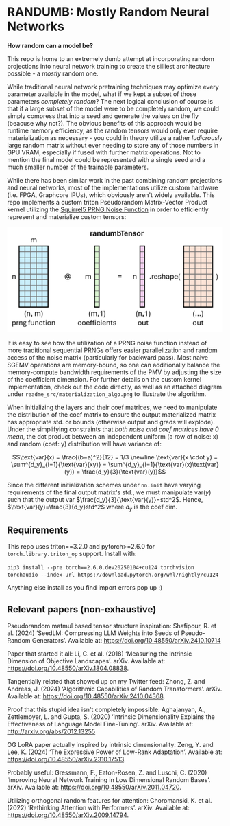 # RANDUMB: Mostly Random Neural Networks

<b>How random can a model be?</b>

This repo is home to an extremely dumb attempt at incorporating random projections into neural network training to create the silliest architecture possible - a *mostly* random one.

While traditional neural network pretraining techniques may optimize every parameter available in the model, what if we kept a subset of those parameters *completely random*? 
The next logical conclusion of course is that if a large subset of the model were to be completely random, we could simply compress that into a seed and generate the values on the fly (beacuse why not?).
The obvious benefits of this approach would be runtime memory efficiency, as the random tensors would only ever require materialization as necessary - you could in theory utilize a rather *ludicrously* large random matrix without ever needing to store any of those numbers in GPU VRAM, especially if fused with further matrix operations.
Not to mention the final model could be represented with a single seed and a much smaller number of the trainable parameters.

While there has been similar work in the past combining random projections and neural networks, most of the implementations utilize custom hardware (i.e. FPGA, Graphcore IPUs), which obviously aren't widely available. 
This repo implements a custom triton Pseudorandom Matrix-Vector Product kernel utilizing the [Squirrel5 PRNG Noise Function](https://twitter.com/SquirrelTweets/status/1421251894274625536) in order to efficiently represent and materialize custom tensors:

![](readme_src/randumbTensor.png)

It is easy to see how the utilization of a PRNG noise function instead of more traditional sequential PRNGs offers easier parallelization and random access of the noise matrix (particularly for backward pass). 
Most naive SGEMV operations are memory-bound, so one can additionally balance the memory-compute bandwidth requirements of the PMV by adjusting the size of the coefficient dimension.
For further details on the custom kernel implementation, check out the code directly, as well as an attached diagram under `readme_src/materialization_algo.png` to illustrate the algorithm.

When initializing the layers and their coef matrices, we need to manipulate the distribution of the coef matrix to ensure the output materialized matrix has appropriate std. or bounds (otherwise output and grads will explode).
Under the simplifying constraints that *both noise and coef matrices have 0 mean*, the dot product between an independent uniform (a row of noise: x) and random (coef: y) distribution will have variance of:
```math
\text{var}(x) = \frac{(b−a)^2}{12} = 1/3 \newline
\text{var}(x \cdot y) = \sum^{d_y}_{i=1}{\text{var}(xy)} = \sum^{d_y}_{i=1}{\text{var}(x)\text{var}(y)} = \frac{d_y}{3}{\text{var}(y)}
```
Since the different initialization schemes under `nn.init` have varying requirements of the final output matrix's std., we must manipulate $\text{var}(y)$ such that the output var $\frac{d_y}{3}{\text{var}(y)}=std^2$. 
Hence, $\text{var}(y)=\frac{3}{d_y}std^2$ where $d_y$ is the coef dim.

## Requirements
This repo uses triton==3.2.0 and pytorch>=2.6.0 for `torch.library.triton_op` support. Install with:

`pip3 install --pre torch==2.6.0.dev20250104+cu124 torchvision torchaudio --index-url https://download.pytorch.org/whl/nightly/cu124`

Anything else install as you find import errors pop up :)


## Relevant papers (non-exhaustive)

Pseudorandom matmul based tensor structure inspiration: Shafipour, R. et al. (2024) ‘SeedLM: Compressing LLM Weights into Seeds of Pseudo-Random Generators’. Available at: https://doi.org/10.48550/arXiv.2410.10714

Paper that started it all: Li, C. et al. (2018) ‘Measuring the Intrinsic Dimension of Objective Landscapes’. arXiv. Available at: https://doi.org/10.48550/arXiv.1804.08838.

Tangentially related that showed up on my Twitter feed: Zhong, Z. and Andreas, J. (2024) ‘Algorithmic Capabilities of Random Transformers’. arXiv. Available at: https://doi.org/10.48550/arXiv.2410.04368.

Proof that this stupid idea isn't completely impossible: Aghajanyan, A., Zettlemoyer, L. and Gupta, S. (2020) ‘Intrinsic Dimensionality Explains the Effectiveness of Language Model Fine-Tuning’. arXiv. Available at: http://arxiv.org/abs/2012.13255

OG LoRA paper actually inspired by intrinsic dimensionality: Zeng, Y. and Lee, K. (2024) ‘The Expressive Power of Low-Rank Adaptation’. Available at: https://doi.org/10.48550/arXiv.2310.17513.

Probably useful: Gressmann, F., Eaton-Rosen, Z. and Luschi, C. (2020) ‘Improving Neural Network Training in Low Dimensional Random Bases’. arXiv. Available at: https://doi.org/10.48550/arXiv.2011.04720.

Utilizing orthogonal random features for attention: Choromanski, K. et al. (2022) ‘Rethinking Attention with Performers’. arXiv. Available at: https://doi.org/10.48550/arXiv.2009.14794.


